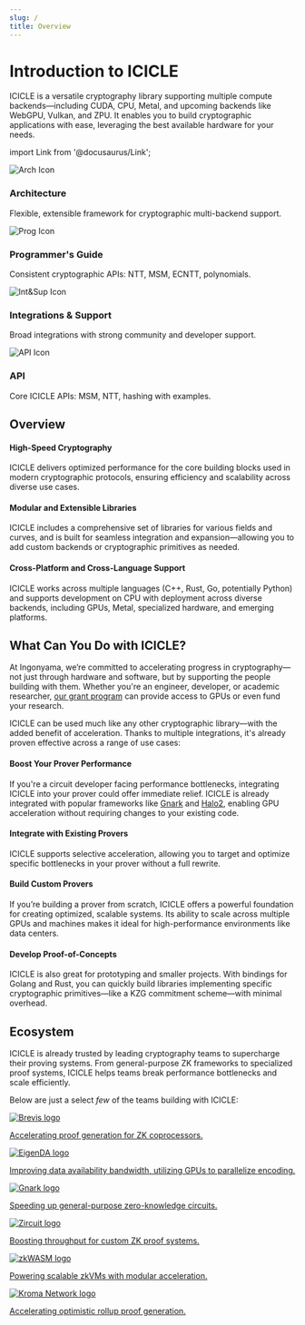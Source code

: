 ```yaml
---
slug: /
title: Overview
---
```


# Introduction to ICICLE

ICICLE is a versatile cryptography library supporting multiple compute backends—including CUDA, CPU, Metal, and upcoming backends like WebGPU, Vulkan, and ZPU. It enables you to build cryptographic applications with ease, leveraging the best available hardware for your needs.

import Link from '@docusaurus/Link';

<div className="card-grid">

  <Link to="/start/architecture/arch_overview" className="card-link">
    <div className="card-box">
    <img src="/img/Arch.png" alt="Arch Icon" className="card-icon-left" />
      <h3>Architecture</h3>
      <p>Flexible, extensible framework for cryptographic multi-backend support.</p>
    </div>
  </Link>

  <Link to="/start/programmers_guide/general" className="card-link">
    <div className="card-box">
      <img src="/img/Programguide.png" alt="Prog Icon" className="card-icon-left" />
      <div className="card-text">
        <h3>Programmer's Guide</h3>
        <p>Consistent cryptographic APIs: NTT, MSM, ECNTT, polynomials.</p>
      </div>
    </div>
  </Link>

  <Link to="/start/integration-&-support/benchmarks" className="card-link">
    <div className="card-box">
      <img src="/img/Intandsup.png" alt="Int&Sup Icon" className="card-icon-left" />
      <div className="card-text">
        <h3>Integrations & Support</h3>
        <p>Broad integrations with strong community and developer support.</p>
      </div>
    </div>
  </Link>

  <Link to="/apioverview" className="card-link">
    <div className="card-box">
      <img src="/img/API.png" alt="API Icon" className="card-icon-left" />
      <div className="card-text">
        <h3>API</h3>
        <p>Core ICICLE APIs: MSM, NTT, hashing with examples.</p>
      </div>
    </div>
  </Link>

</div>

## Overview

#### High-Speed Cryptography

ICICLE delivers optimized performance for the core building blocks used in modern cryptographic protocols, ensuring efficiency and scalability across diverse use cases.

#### Modular and Extensible Libraries

ICICLE includes a comprehensive set of libraries for various fields and curves, and is built for seamless integration and expansion—allowing you to add custom backends or cryptographic primitives as needed.

#### Cross-Platform and Cross-Language Support

ICICLE works across multiple languages (C++, Rust, Go, potentially Python) and supports development on CPU with deployment across diverse backends, including GPUs, Metal, specialized hardware, and emerging platforms.

## What Can You Do with ICICLE?

At Ingonyama, we’re committed to accelerating progress in cryptography—not just through hardware and software, but by supporting the people building with them. Whether you're an engineer, developer, or academic researcher, [our grant program](https://www.ingonyama.com/post/ingonyama-research-grant-2025) can provide access to GPUs or even fund your research.

ICICLE can be used much like any other cryptographic library—with the added benefit of acceleration. Thanks to multiple integrations, it's already proven effective across a range of use cases:

#### Boost Your Prover Performance

If you're a circuit developer facing performance bottlenecks, integrating ICICLE into your prover could offer immediate relief. ICICLE is already integrated with popular frameworks like [Gnark](https://github.com/Consensys/gnark) and [Halo2](https://github.com/zkonduit/halo2), enabling GPU acceleration without requiring changes to your existing code.

#### Integrate with Existing Provers

ICICLE supports selective acceleration, allowing you to target and optimize specific bottlenecks in your prover without a full rewrite.

#### Build Custom Provers

If you’re building a prover from scratch, ICICLE offers a powerful foundation for creating optimized, scalable systems. Its ability to scale across multiple GPUs and machines makes it ideal for high-performance environments like data centers.

#### Develop Proof-of-Concepts

ICICLE is also great for prototyping and smaller projects. With bindings for Golang and Rust, you can quickly build libraries implementing specific cryptographic primitives—like a KZG commitment scheme—with minimal overhead.

## Ecosystem

ICICLE is already trusted by leading cryptography teams to supercharge their proving systems. From general-purpose ZK frameworks to specialized proof systems, ICICLE helps teams break performance bottlenecks and scale efficiently.

Below are just a select *few* of the teams building with ICICLE:

<div className="ecosystem-grid">

  <a href="https://www.ingonyama.com/post/icicle-case-study-accelerating-zk-proofs-with-brevis" className="ecosystemcard" target="_blank" rel="noopener">
    <img src="/img/brevislogo.png" alt="Brevis logo" />
    <p>Accelerating proof generation for ZK coprocessors.</p>
  </a>

  <a href="https://www.eigenda.xyz/" className="ecosystemcard" target="_blank" rel="noopener">
    <img src="/img/eigendalogo.png" alt="EigenDA logo" />
    <p>Improving data availability bandwidth, utilizing GPUs to parallelize encoding.</p>
  </a>

  <a href="https://github.com/Consensys/gnark" className="ecosystemcard" target="_blank" rel="noopener">
    <img src="/img/gnarklogo.png" alt="Gnark logo" />
    <p>Speeding up general-purpose zero-knowledge circuits.</p>
  </a>

  <a href="https://www.ingonyama.com/blog/case-study-accelerating-zircuits-zero-knowledge-proofs-with-icicle" className="ecosystemcard" target="_blank" rel="noopener">
    <img 
    src="/img/zircuitlogo.png" 
    alt="Zircuit logo"
    style={{ width: '140px', height: 'auto' }}/>
    <p>Boosting throughput for custom ZK proof systems.</p>
  </a>

  <a href="https://www.ingonyama.com/blog/how-icicle-helps-grow-the-zkwasm-ecosystem" className="ecosystemcard" target="_blank" rel="noopener">
  <img
  src="/img/zkwasmlogo.png"
  alt="zkWASM logo"
  style={{ width: '150px', height: 'auto' }}
/>
    <p>Powering scalable zkVMs with modular acceleration.</p>
  </a>

  <a href="https://www.ingonyama.com/blog/icicle-case-study-accelerating-zk-proofs-with-kroma-network" className="ecosystemcard" target="_blank" rel="noopener">
    <img 
    src="/img/kromalogo.png" 
    alt="Kroma Network logo"
    style={{ width: '150px', height: 'auto' }} />
    <p>Accelerating optimistic rollup proof generation.</p>
  </a>

</div>

